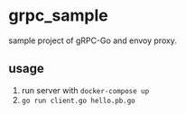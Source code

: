 grpc_sample
====

sample project of gRPC-Go and envoy proxy.

usage
----

1. run server with `docker-compose up`
2. `go run client.go hello.pb.go` 
